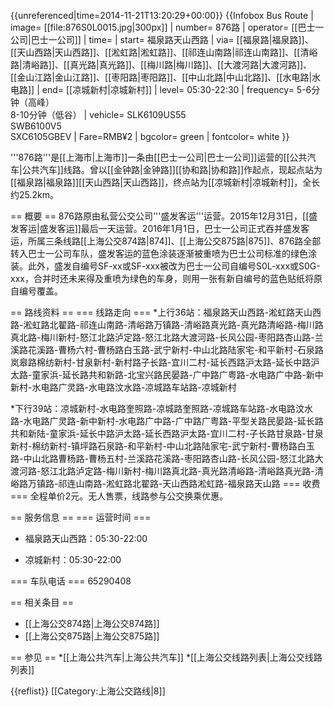 {{unreferenced|time=2014-11-21T13:20:29+00:00}}
{{Infobox Bus Route 
| image= [[file:876S0L0015.jpg|300px]]
| number= 876路
| operator= [[巴士一公司|巴士一公司]] 
| time= 
| start= 福泉路天山西路
| via= [[福泉路|福泉路]]、[[天山西路|天山西路]]、[[淞虹路|淞虹路]]、[[祁连山南路|祁连山南路]]、[[清峪路|清峪路]]、[[真光路|真光路]]、[[梅川路|梅川路]]、[[大渡河路|大渡河路]]、[[金山江路|金山江路]]、[[枣阳路|枣阳路]]、[[中山北路|中山北路]]、[[水电路|水电路]]
| end= [[凉城新村|凉城新村]]
| level= 05:30-22:30
| frequency= 5-6分钟（高峰）<br />8-10分钟（低谷）
| vehicle= SLK6109US55<br/>SWB6100V5<br/>SXC6105GBEV
| Fare=RMB¥2
| bgcolor= green
| fontcolor= white
}}

'''876路'''是[[上海市|上海市]]一条由[[巴士一公司|巴士一公司]]运营的[[公共汽车|公共汽车]]线路。曾以[[金钟路|金钟路]][[协和路|协和路]]作起点，现起点站为[[福泉路|福泉路]][[天山西路|天山西路]]，终点站为[[凉城新村|凉城新村]]，全长约25.2km。

== 概要 ==
876路原由私营公交公司'''盛发客运'''运营。2015年12月31日，[[盛发客运|盛发客运]]最后一天运营。2016年1月1日，巴士一公司正式吞并盛发客运，所属三条线路[[上海公交874路|874]]、[[上海公交875路|875]]、876路全部转入巴士一公司车队，盛发客运的蓝色涂装逐渐被重喷为巴士公司标准的绿色涂装。此外，盛发自编号SF-xx或SF-xxx被改为巴士一公司自编号S0L-xxx或S0G-xxx，合并时还未来得及重喷为绿色的车身，则用一张有新自编号的蓝色贴纸将原自编号覆盖。


== 路线资料 ==
=== 线路走向 ===
*上行36站：福泉路天山西路-淞虹路天山西路-淞虹路北翟路-祁连山南路-清峪路万镇路-清峪路真光路-真光路清峪路-梅川路真北路-梅川新村-怒江北路泸定路-怒江北路大渡河路-长风公园-枣阳路杏山路-兰溪路花溪路-曹杨六村-曹杨路白玉路-武宁新村-中山北路陆家宅-和平新村-石泉路岚皋路棉纺新村-甘泉新村-新村路子长路-宜川二村-延长西路沪太路-延长中路沪太路-童家浜-延长路共和新路-北宝兴路民晏路-广中路广粤路-水电路广中路-新中新村-水电路广灵路-水电路汶水路-凉城路车站路-凉城新村

*下行39站：凉城新村-水电路奎照路-凉城路奎照路-凉城路车站路-水电路汶水路-水电路广灵路-新中新村-水电路广中路-广中路广粤路-平型关路民晏路-延长路共和新陆-童家浜-延长中路沪太路-延长西路沪太路-宜川二村-子长路甘泉路-甘泉新村-棉纺新村-镇坪路石泉路-和平新村-中山北路陆家宅-武宁新村-曹杨路白玉路-中山北路曹杨路-曹杨五村-兰溪路花溪路-枣阳路杏山路-长风公园-怒江北路大渡河路-怒江北路泸定路-梅川新村-梅川路真北路-真光路清峪路-清峪路真光路-清峪路万镇路-祁连山南路-淞虹路北翟路-天山西路淞虹路-福泉路天山路
=== 收费 ===
全程单价2元。无人售票，线路参与公交换乘优惠。

== 服务信息 ==
=== 运营时间 ===
* 福泉路天山西路：05:30-22:00

* 凉城新村：05:30-22:00

=== 车队电话 ===
65290408

== 相关条目 ==
* [[上海公交874路|上海公交874路]]
* [[上海公交875路|上海公交875路]]

== 参见 ==
*[[上海公共汽车|上海公共汽车]]
*[[上海公交线路列表|上海公交线路列表]]

{{reflist}}
[[Category:上海公交路线|8]]